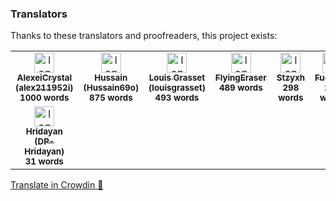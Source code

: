 ### Translators

Thanks to these translators and proofreaders, this project exists:

<!-- CROWDIN-CONTRIBUTORS-START -->
<table>
  <tbody>
    <tr>
      <td align="center" valign="top">
        <a href="https://crowdin.com/profile/alex211952i"><img alt="logo" style="width: 32px" src="https://crowdin-static.cf-downloads.crowdin.com/avatar/16749463/medium/a5c4e3624bfd368750b8b82116a2dafb.png" />
          <br />
          <sub><b>AlexeiCrystal (alex211952i)</b></sub></a>
        <br />
        <sub><b>1000 words</b></sub>
      </td>
      <td align="center" valign="top">
        <a href="https://crowdin.com/profile/Hussain69o"><img alt="logo" style="width: 32px" src="https://crowdin-static.cf-downloads.crowdin.com/avatar/16090008/medium/cafaf425b5a021105b81001e23b51142.jpg" />
          <br />
          <sub><b>Hussain (Hussain69o)</b></sub></a>
        <br />
        <sub><b>875 words</b></sub>
      </td>
      <td align="center" valign="top">
        <a href="https://crowdin.com/profile/louisgrasset"><img alt="logo" style="width: 32px" src="https://crowdin-static.cf-downloads.crowdin.com/avatar/16675791/medium/4f29a005a6ea0273f480c814708a7b80.png" />
          <br />
          <sub><b>Louis Grasset (louisgrasset)</b></sub></a>
        <br />
        <sub><b>493 words</b></sub>
      </td>
      <td align="center" valign="top">
        <a href="https://crowdin.com/profile/FlyingEraser"><img alt="logo" style="width: 32px" src="https://crowdin-static.cf-downloads.crowdin.com/avatar/17127520/medium/3c38bb435381d874e662b2db213ea683_default.png" />
          <br />
          <sub><b>FlyingEraser</b></sub></a>
        <br />
        <sub><b>489 words</b></sub>
      </td>
      <td align="center" valign="top">
        <a href="https://crowdin.com/profile/Stzyxh"><img alt="logo" style="width: 32px" src="https://crowdin-static.cf-downloads.crowdin.com/avatar/16160370/medium/0d2594ecbcd44f3f73493c146997e524.jpeg" />
          <br />
          <sub><b>Stzyxh</b></sub></a>
        <br />
        <sub><b>298 words</b></sub>
      </td>
      <td align="center" valign="top">
        <a href="https://crowdin.com/profile/Fuchs23"><img alt="logo" style="width: 32px" src="https://crowdin-static.cf-downloads.crowdin.com/avatar/15483312/medium/482fe0daa2e15e452e97329353eaeb26_default.png" />
          <br />
          <sub><b>Fuchs23</b></sub></a>
        <br />
        <sub><b>271 words</b></sub>
      </td>
    </tr>
    <tr>
      <td align="center" valign="top">
        <a href="https://crowdin.com/profile/DP-Hridayan"><img alt="logo" style="width: 32px" src="https://crowdin-static.cf-downloads.crowdin.com/avatar/16319000/medium/83750741692d1ecb16b7de139291cb30.png" />
          <br />
          <sub><b>Hridayan (DP-Hridayan)</b></sub></a>
        <br />
        <sub><b>31 words</b></sub>
      </td>
    </tr>
  </tbody>
</table><a href="https://crowdin.com/project/driftly" target="_blank">Translate in Crowdin 🚀</a>
<!-- CROWDIN-CONTRIBUTORS-END -->
